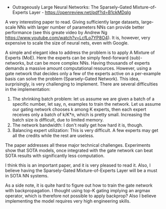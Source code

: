 - Outrageously Large Neural Networks: The Sparsely-Gated Mixture-of-Experts Layer - https://openreview.net/pdf?id=B1ckMDqlg

A very interesting paper to read. Giving sufficiently large datasets, large-scale NNs with larger number of parameters NNs can provide
better performance (see this greate video by Andrew Ng https://www.youtube.com/watch?v=LcfLo7YP8O4). It is, however, very
expensive to scale the size of neural nets, even with Google.

A simple and elegant idea to address the problem is to apply A Mixture of Experts (MoE). 
Here the experts can be simply feed-forward (sub)-networks, but can be more complex NNs. 
Having thousands of experts demands a massive amount computational resources. 
However, using a gate network that decides only a few of the experts active on a per-example basis can solve the problem
(Sparsely-Gated Network). This idea, surprisingly, is very challenging to implement.
There are several difficulties in the implementation:

1. The shrinking batch problem: let us assume we are given a batch of a specific number, let say, n, examples to train
the network. Let us assume our gating network chooses k among K experts, then each expert receives only a batch of k/K*n, which is pretty small.
Increasing the batch size is difficult, due to limited memory.
2. The network bandwidth: I don't really get how hard it is, though.
3. Balancing expert utilization: This is very difficult. A few experts may get all the credits while the rest are useless.

The paper addresses all these major technical challenges. Experiments show that SOTA models, once
integrated with the gate network can beat SOTA results with significantly less computation.

I think this is an important paper, and it is very pleased to read it. Also, I believe 
having the Sparsely-Gated Mixture-of-Experts Layer will be a must in SOTA NN systems.

As a side note, it is quite hard to figure out how to train the gate network with backpropagation. I thought using
top-K gating implying an argmax operator, which is therefore not possible to apply backprop? 
Also I believe implementing the model requires very high engineering skills.
